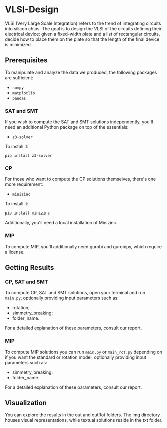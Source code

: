 # VLSI-Design
VLSI (Very Large Scale Integration) refers to the trend of integrating circuits into silicon chips. The goal is to design the VLSI of the circuits defining their electrical device: given a fixed-width plate and a list of rectangular circuits, decide how to place them on the plate so that the length of the final device is minimized.


## Prerequisites
To manipulate and analyze the data we produced, the following packages are sufficient:
 - ``numpy``
 - ``matplotlib``
 - ``pandas``

### SAT and SMT
If you wish to compute the SAT and SMT solutions independently, you'll need an additional Python package on top of the essentials:
 - ``z3-solver``

To install it:
```
pip install z3-solver
```

### CP 
For those who want to compute the CP  solutions themselves, there's one more requirement:

 - ``minizinc``

To install it:
```
pip install minizinc
```

Additionally, you'll need a local installation of Minizinc.

### MIP
To compute MIP, you'll additionally need gurobi and gurobipy, which require a license.

## Getting Results

### CP, SAT and SMT
To compute CP, SAT and SMT solutions, open your terminal and run ``main.py``, optionally providing input parameters such as:

- rotation;
- simmetry_breaking;
- folder_name.

For a detailed explanation of these parameters, consult our report.

### MIP
To compute MIP solutions you can run ``main.py`` or ``main_rot.py`` depending on if you want the standard or rotation model, optionally providing input parameters such as:

- simmetry_breaking;
- folder_name.

For a detailed explanation of these parameters, consult our report.

## Visualization
You can explore the results in the out and outRot folders. The img directory houses visual representations, while textual solutions reside in the txt folder.

